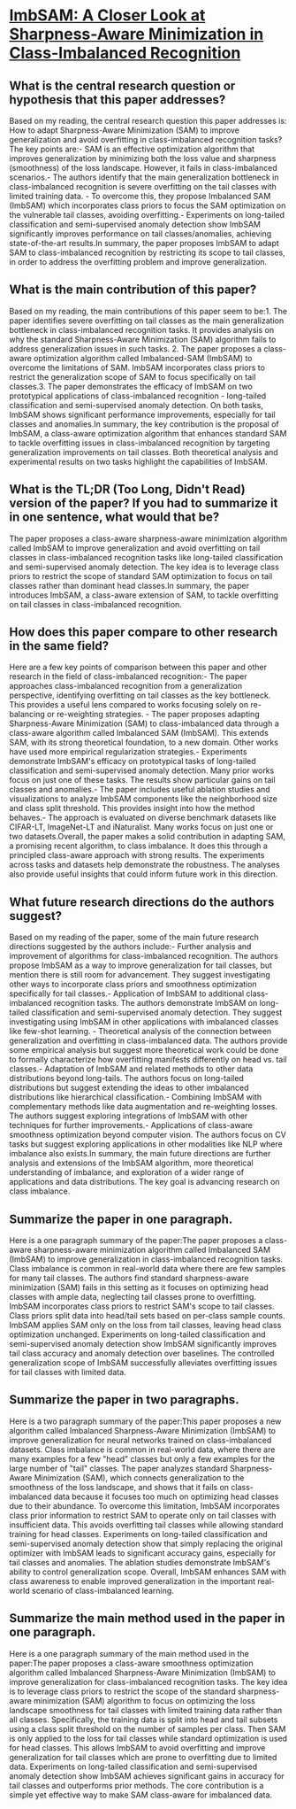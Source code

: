 # [ImbSAM: A Closer Look at Sharpness-Aware Minimization in   Class-Imbalanced Recognition](https://arxiv.org/abs/2308.07815)

## What is the central research question or hypothesis that this paper addresses?

Based on my reading, the central research question this paper addresses is: How to adapt Sharpness-Aware Minimization (SAM) to improve generalization and avoid overfitting in class-imbalanced recognition tasks?The key points are:- SAM is an effective optimization algorithm that improves generalization by minimizing both the loss value and sharpness (smoothness) of the loss landscape. However, it fails in class-imbalanced scenarios.- The authors identify that the main generalization bottleneck in class-imbalanced recognition is severe overfitting on the tail classes with limited training data. - To overcome this, they propose Imbalanced SAM (ImbSAM) which incorporates class priors to focus the SAM optimization on the vulnerable tail classes, avoiding overfitting.- Experiments on long-tailed classification and semi-supervised anomaly detection show ImbSAM significantly improves performance on tail classes/anomalies, achieving state-of-the-art results.In summary, the paper proposes ImbSAM to adapt SAM to class-imbalanced recognition by restricting its scope to tail classes, in order to address the overfitting problem and improve generalization.


## What is the main contribution of this paper?

Based on my reading, the main contributions of this paper seem to be:1. The paper identifies severe overfitting on tail classes as the main generalization bottleneck in class-imbalanced recognition tasks. It provides analysis on why the standard Sharpness-Aware Minimization (SAM) algorithm fails to address generalization issues in such tasks. 2. The paper proposes a class-aware optimization algorithm called Imbalanced-SAM (ImbSAM) to overcome the limitations of SAM. ImbSAM incorporates class priors to restrict the generalization scope of SAM to focus specifically on tail classes.3. The paper demonstrates the efficacy of ImbSAM on two prototypical applications of class-imbalanced recognition - long-tailed classification and semi-supervised anomaly detection. On both tasks, ImbSAM shows significant performance improvements, especially for tail classes and anomalies.In summary, the key contribution is the proposal of ImbSAM, a class-aware optimization algorithm that enhances standard SAM to tackle overfitting issues in class-imbalanced recognition by targeting generalization improvements on tail classes. Both theoretical analysis and experimental results on two tasks highlight the capabilities of ImbSAM.


## What is the TL;DR (Too Long, Didn't Read) version of the paper? If you had to summarize it in one sentence, what would that be?

The paper proposes a class-aware sharpness-aware minimization algorithm called ImbSAM to improve generalization and avoid overfitting on tail classes in class-imbalanced recognition tasks like long-tailed classification and semi-supervised anomaly detection. The key idea is to leverage class priors to restrict the scope of standard SAM optimization to focus on tail classes rather than dominant head classes.In summary, the paper introduces ImbSAM, a class-aware extension of SAM, to tackle overfitting on tail classes in class-imbalanced recognition.


## How does this paper compare to other research in the same field?

Here are a few key points of comparison between this paper and other research in the field of class-imbalanced recognition:- The paper approaches class-imbalanced recognition from a generalization perspective, identifying overfitting on tail classes as the key bottleneck. This provides a useful lens compared to works focusing solely on re-balancing or re-weighting strategies. - The paper proposes adapting Sharpness-Aware Minimization (SAM) to class-imbalanced data through a class-aware algorithm called Imbalanced SAM (ImbSAM). This extends SAM, with its strong theoretical foundation, to a new domain. Other works have used more empirical regularization strategies.- Experiments demonstrate ImbSAM's efficacy on prototypical tasks of long-tailed classification and semi-supervised anomaly detection. Many prior works focus on just one of these tasks. The results show particular gains on tail classes and anomalies.- The paper includes useful ablation studies and visualizations to analyze ImbSAM components like the neighborhood size and class split threshold. This provides insight into how the method behaves.- The approach is evaluated on diverse benchmark datasets like CIFAR-LT, ImageNet-LT and iNaturalist. Many works focus on just one or two datasets.Overall, the paper makes a solid contribution in adapting SAM, a promising recent algorithm, to class imbalance. It does this through a principled class-aware approach with strong results. The experiments across tasks and datasets help demonstrate the robustness. The analyses also provide useful insights that could inform future work in this direction.


## What future research directions do the authors suggest?

Based on my reading of the paper, some of the main future research directions suggested by the authors include:- Further analysis and improvement of algorithms for class-imbalanced recognition. The authors propose ImbSAM as a way to improve generalization for tail classes, but mention there is still room for advancement. They suggest investigating other ways to incorporate class priors and smoothness optimization specifically for tail classes.- Application of ImbSAM to additional class-imbalanced recognition tasks. The authors demonstrate ImbSAM on long-tailed classification and semi-supervised anomaly detection. They suggest investigating using ImbSAM in other applications with imbalanced classes like few-shot learning. - Theoretical analysis of the connection between generalization and overfitting in class-imbalanced data. The authors provide some empirical analysis but suggest more theoretical work could be done to formally characterize how overfitting manifests differently on head vs. tail classes.- Adaptation of ImbSAM and related methods to other data distributions beyond long-tails. The authors focus on long-tailed distributions but suggest extending the ideas to other imbalanced distributions like hierarchical classification.- Combining ImbSAM with complementary methods like data augmentation and re-weighting losses. The authors suggest exploring integrations of ImbSAM with other techniques for further improvements.- Applications of class-aware smoothness optimization beyond computer vision. The authors focus on CV tasks but suggest exploring applications in other modalities like NLP where imbalance also exists.In summary, the main future directions are further analysis and extensions of the ImbSAM algorithm, more theoretical understanding of imbalance, and exploration of a wider range of applications and data distributions. The key goal is advancing research on class imbalance.


## Summarize the paper in one paragraph.

Here is a one paragraph summary of the paper:The paper proposes a class-aware sharpness-aware minimization algorithm called Imbalanced SAM (ImbSAM) to improve generalization in class-imbalanced recognition tasks. Class imbalance is common in real-world data where there are few samples for many tail classes. The authors find standard sharpness-aware minimization (SAM) fails in this setting as it focuses on optimizing head classes with ample data, neglecting tail classes prone to overfitting. ImbSAM incorporates class priors to restrict SAM's scope to tail classes. Class priors split data into head/tail sets based on per-class sample counts. ImbSAM applies SAM only on the loss from tail classes, leaving head class optimization unchanged. Experiments on long-tailed classification and semi-supervised anomaly detection show ImbSAM significantly improves tail class accuracy and anomaly detection over baselines. The controlled generalization scope of ImbSAM successfully alleviates overfitting issues for tail classes with limited data.


## Summarize the paper in two paragraphs.

Here is a two paragraph summary of the paper:This paper proposes a new algorithm called Imbalanced Sharpness-Aware Minimization (ImbSAM) to improve generalization for neural networks trained on class-imbalanced datasets. Class imbalance is common in real-world data, where there are many examples for a few "head" classes but only a few examples for the large number of "tail" classes. The paper analyzes standard Sharpness-Aware Minimization (SAM), which connects generalization to the smoothness of the loss landscape, and shows that it fails on class-imbalanced data because it focuses too much on optimizing head classes due to their abundance. To overcome this limitation, ImbSAM incorporates class prior information to restrict SAM to operate only on tail classes with insufficient data. This avoids overfitting tail classes while allowing standard training for head classes. Experiments on long-tailed classification and semi-supervised anomaly detection show that simply replacing the original optimizer with ImbSAM leads to significant accuracy gains, especially for tail classes and anomalies. The ablation studies demonstrate ImbSAM's ability to control generalization scope. Overall, ImbSAM enhances SAM with class awareness to enable improved generalization in the important real-world scenario of class-imbalanced learning.


## Summarize the main method used in the paper in one paragraph.

Here is a one paragraph summary of the main method used in the paper:The paper proposes a class-aware smoothness optimization algorithm called Imbalanced Sharpness-Aware Minimization (ImbSAM) to improve generalization for class-imbalanced recognition tasks. The key idea is to leverage class priors to restrict the scope of the standard sharpness-aware minimization (SAM) algorithm to focus on optimizing the loss landscape smoothness for tail classes with limited training data rather than all classes. Specifically, the training data is split into head and tail subsets using a class split threshold on the number of samples per class. Then SAM is only applied to the loss for tail classes while standard optimization is used for head classes. This allows ImbSAM to avoid overfitting and improve generalization for tail classes which are prone to overfitting due to limited data. Experiments on long-tailed classification and semi-supervised anomaly detection show ImbSAM achieves significant gains in accuracy for tail classes and outperforms prior methods. The core contribution is a simple yet effective way to make SAM class-aware for imbalanced data.
